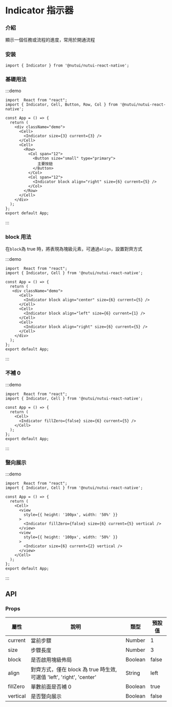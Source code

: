 # Indicator 指示器

### 介紹

顯示一個任務或流程的進度，常用於開通流程

### 安装

```tsx
import { Indicator } from '@nutui/nutui-react-native';
```

### 基礎用法

:::demo

```tsx
import  React from "react";
import { Indicator, Cell, Button, Row, Col } from '@nutui/nutui-react-native';

const App = () => {
  return (
    <div className="demo">
      <Cell>
        <Indicator size={3} current={3} />
      </Cell>
      <Cell>
        <Row>
          <Col span="12">
            <Button size="small" type="primary">
              主要按鈕
            </Button>
          </Col>
          <Col span="12">
            <Indicator block align="right" size={6} current={5} />
          </Col>
        </Row>
      </Cell>
    </div>
  );
};
export default App;
```

:::

### block 用法

在`block`為 true 時，將表現為塊級元素，可通過`align`，設置對齊方式

:::demo

```tsx
import  React from "react";
import { Indicator, Cell } from '@nutui/nutui-react-native';

const App = () => {
  return (
   <div className="demo">
      <Cell>
        <Indicator block align="center" size={6} current={5} />
      </Cell>
      <Cell>
        <Indicator block align="left" size={6} current={1} />
      </Cell>
      <Cell>
        <Indicator block align="right" size={6} current={5} />
      </Cell>
    </div>
  );
};
export default App;
```

:::

### 不補 0

:::demo

```tsx
import  React from "react";
import { Indicator, Cell } from '@nutui/nutui-react-native';

const App = () => {
  return (
    <Cell>
      <Indicator fillZero={false} size={6} current={5} />
    </Cell>
  );
};
export default App;
```

:::

### 豎向展示

:::demo

```tsx
import  React from "react";
import { Indicator, Cell } from '@nutui/nutui-react-native';

const App = () => {
  return (
    <Cell>
      <view
        style={{ height: '100px', width: '50%' }}
      >
        <Indicator fillZero={false} size={6} current={5} vertical />
      </view>
      <view
        style={{ height: '100px', width: '50%' }}
      >
        <Indicator size={6} current={2} vertical />
      </view>
    </Cell>
  );
};
export default App;
```

:::

## API

### Props

| 屬性     | 說明                                                                  | 類型    | 預設值 |
| -------- | --------------------------------------------------------------------- | ------- | ------ |
| current  | 當前步驟                                                              | Number  | 1      |
| size     | 步驟長度                                                              | Number  | 3      |
| block    | 是否啟用塊級佈局                                                      | Boolean | false  |
| align    | 對齊方式，僅在 block 為 true 時生效, 可選值 'left', 'right', 'center' | String  | left   |
| fillZero | 單數前面是否補 0                                                      | Boolean | true   |
| vertical | 是否豎向展示                                                          | Boolean | false  |
